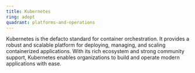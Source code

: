 ```yaml
---
title: Kubernetes
ring: adopt
quadrant: platforms-and-operations
---
```


Kubernetes is the defacto standard for container orchestration. It provides a robust and scalable platform for deploying, managing, and scaling containerized applications. With its rich ecosystem and strong community support, Kubernetes enables organizations to build and operate modern applications with ease.